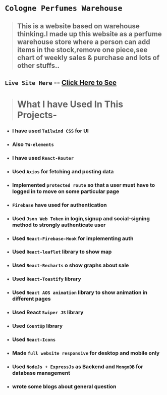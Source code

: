 # `Cologne Perfumes Warehouse`

> ## This is a website based on warehouse thinking.I made up this website as a perfume warehouse store where a person can add items in the stock,remove one piece,see chart of weekly sales & purchase and lots of other stuffs..

## `Live Site Here` -- [Click Here to See](https://cologne-perfume-auth-6e250.web.app/)

> # What I have Used In This Projects-

- ### I have used `Tailwind CSS` for UI

- ### Also `TW-elements`

- ### I have used `React-Router`

- ### Used `Axios` for fetching and posting data

- ### Implemented `protected route` so that a user must have to logged in to move on some particular page

- ### `Firebase` have used for authentication

- ### Used `Json Web Token` in login,signup and social-signing method to strongly authenticate user

- ### Used `React-Firebase-Hook` for implementing auth

- ### Used `React-leaflet` library to show map

- ### Used `React-Recharts` o show graphs about sale

- ### Used `React-Toastify` library

- ### Used `React AOS animation` library to show animation in different pages

- ### Used React `Swiper JS` library

- ### Used `CountUp` library

- ### Used `React-Icons`

- ### Made `full website responsive` for desktop and mobile only

- ### Used `NodeJs + ExpressJs` as Backend and `MongoDB` for database management

- ### wrote some blogs about general question
